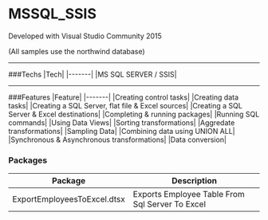 # MSSQL_SSIS

Developed with Visual Studio Community 2015

(All samples use the northwind database)

---

###Techs
|Tech|
|-------|
|MS SQL SERVER / SSIS|

---

###Features
|Feature|
|-------|
|Creating control tasks|
|Creating data tasks|
|Creating a SQL Server, flat file & Excel sources|
|Creating a SQL Server & Excel destinations|
|Completing & running packages|
|Running SQL commands|
|Using Data Views|
|Sorting transformations|
|Aggredate transformations|
|Sampling Data|
|Combining data using UNION ALL|
|Synchronous & Asynchronous transformations|
|Data conversion|

### Packages
|Package|Description|
|-------|-----------|
|ExportEmployeesToExcel.dtsx|Exports Employee Table From Sql Server To Excel|
